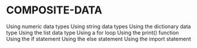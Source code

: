 # COMPOSITE-DATA
 
Using numeric data types
Using string data types
Using the dictionary data type
Using the list data type
Using a for loop
Using the print() function
Using the if statement
Using the else statement
Using the import statement
